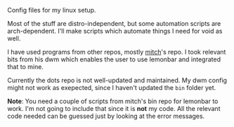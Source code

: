 Config files for my linux setup.

Most of the stuff are distro-independent, but some automation scripts are arch-dependent. I'll make scripts which automate things I need for void as well.

I have used programs from other repos, mostly [mitch](https://github.com/MitchWeaver)'s repo. I took relevant bits from his dwm which enables the user to use lemonbar and integrated that to mine.

Currently the dots repo is not well-updated and maintained. My dwm config might not work as exepected, since I haven't updated the `bin` folder yet.

**Note**: You need a couple of scripts from mitch's bin repo for lemonbar to work. I'm not going to include that since it is **not** my code. All the relevant code needed can be guessed just by looking at the error messages.

